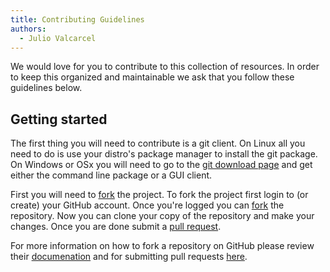 ```yaml
---
title: Contributing Guidelines
authors:
  - Julio Valcarcel
---
```


We would love for you to contribute to this collection of resources. In order
to keep this organized and maintainable we ask that you follow these guidelines
below. 

## Getting started 

The first thing you will need to contribute is a git client. On Linux all you
need to do is use your distro's package manager to install the git package. On
Windows or OSx you will need to go to the [git download page][1] and get either
the command line package or a GUI client.

First you will need to <a href="#" data-toggle="tooltip"
data-original-title="{{site.data.glossary.git_fork}}">fork</a> the project.
To fork the project first login to (or create) your GitHub account. Once you're
logged you can [fork][2] the repository. Now you can clone your copy of the
repository and make your changes. Once you are done submit a <a href="#"
data-toggle="tooltip" data-original-title="{{site.data.glossary.git_pull_request}}">
pull request</a>. 
 
For more information on how to fork a repository on GitHub please review their
[documenation][3] and for submitting pull requests [here][4].


[1]: https://git-scm.com/downloads
[2]: https://github.com/UMBCCyberDawgs/resources#fork-destination-box
[3]: https://help.github.com/articles/fork-a-repo/
[4]: https://help.github.com/articles/using-pull-requests/ 
